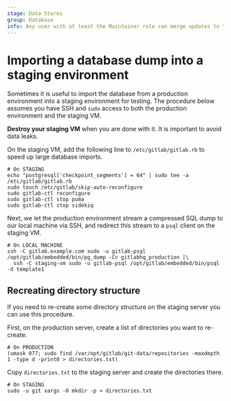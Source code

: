 ```yaml
---
stage: Data Stores
group: Database
info: Any user with at least the Maintainer role can merge updates to this content. For details, see https://docs.gitlab.com/ee/development/development_processes.html#development-guidelines-review.
---
```


# Importing a database dump into a staging environment

Sometimes it is useful to import the database from a production environment
into a staging environment for testing. The procedure below assumes you have
SSH and `sudo` access to both the production environment and the staging VM.

**Destroy your staging VM** when you are done with it. It is important to avoid
data leaks.

On the staging VM, add the following line to `/etc/gitlab/gitlab.rb` to speed up
large database imports.

```shell
# On STAGING
echo "postgresql['checkpoint_segments'] = 64" | sudo tee -a /etc/gitlab/gitlab.rb
sudo touch /etc/gitlab/skip-auto-reconfigure
sudo gitlab-ctl reconfigure
sudo gitlab-ctl stop puma
sudo gitlab-ctl stop sidekiq
```

Next, we let the production environment stream a compressed SQL dump to our
local machine via SSH, and redirect this stream to a `psql` client on the staging
VM.

```shell
# On LOCAL MACHINE
ssh -C gitlab.example.com sudo -u gitlab-psql /opt/gitlab/embedded/bin/pg_dump -Cc gitlabhq_production |\
  ssh -C staging-vm sudo -u gitlab-psql /opt/gitlab/embedded/bin/psql -d template1
```

## Recreating directory structure

If you need to re-create some directory structure on the staging server you can
use this procedure.

First, on the production server, create a list of directories you want to
re-create.

```shell
# On PRODUCTION
(umask 077; sudo find /var/opt/gitlab/git-data/repositories -maxdepth 1 -type d -print0 > directories.txt)
```

Copy `directories.txt` to the staging server and create the directories there.

```shell
# On STAGING
sudo -u git xargs -0 mkdir -p < directories.txt
```
